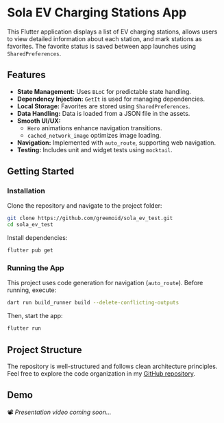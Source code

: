 # Sola EV Charging Stations App

This Flutter application displays a list of EV charging stations, allows users to view detailed information about each station, and mark stations as favorites. The favorite status is saved between app launches using `SharedPreferences`.

## Features
- **State Management:** Uses `BLoC` for predictable state handling.
- **Dependency Injection:** `GetIt` is used for managing dependencies.
- **Local Storage:** Favorites are stored using `SharedPreferences`.
- **Data Handling:** Data is loaded from a JSON file in the assets.
- **Smooth UI/UX:**
    - `Hero` animations enhance navigation transitions.
    - `cached_network_image` optimizes image loading.
- **Navigation:** Implemented with `auto_route`, supporting web navigation.
- **Testing:** Includes unit and widget tests using `mocktail`.

## Getting Started

### Installation
Clone the repository and navigate to the project folder:
```sh
git clone https://github.com/greemoid/sola_ev_test.git
cd sola_ev_test
```
Install dependencies:
```sh
flutter pub get
```

### Running the App
This project uses code generation for navigation (`auto_route`). Before running, execute:
```sh
dart run build_runner build --delete-conflicting-outputs
```
Then, start the app:
```sh
flutter run
```

## Project Structure
The repository is well-structured and follows clean architecture principles. Feel free to explore the code organization in my [GitHub repository](https://github.com/greemoid/sola_ev_test).

## Demo
📽️ *Presentation video coming soon...*


